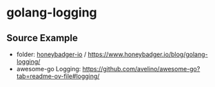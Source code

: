 # golang-logging

## Source Example
- folder: [honeybadger-io](honeybadger-io) / https://www.honeybadger.io/blog/golang-logging/
- awesome-go Logging: https://github.com/avelino/awesome-go?tab=readme-ov-file#logging/